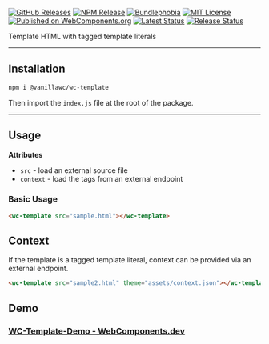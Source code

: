 [![GitHub Releases](https://badgen.net/github/tag/vanillawc/wc-template)](https://github.com/vanillawc/wc-template/releases)
[![NPM Release](https://badgen.net/npm/v/@vanillawc/wc-template)](https://www.npmjs.com/package/@vanillawc/wc-template)
[![Bundlephobia](https://badgen.net/bundlephobia/minzip/@vanillawc/wc-template)](https://bundlephobia.com/result?p=@vanillawc/wc-template)
[![MIT License](https://badgen.net/github/license/vanillawc/wc-template)](https://raw.githubusercontent.com/vanillawc/wc-template/master/LICENSE)
[![Published on WebComponents.org](https://img.shields.io/badge/webcomponents.org-published-blue.svg)](https://www.webcomponents.org/element/vanillawc/wc-template)
[![Latest Status](https://github.com/vanillawc/wc-template/workflows/Latest/badge.svg)](https://github.com/vanillawc/wc-template/actions)
[![Release Status](https://github.com/vanillawc/wc-template/workflows/Release/badge.svg)](https://github.com/vanillawc/wc-template/actions)

Template HTML with tagged template literals

-----

## Installation

```sh
npm i @vanillawc/wc-template
```

Then import the `index.js` file at the root of the package.

-----

## Usage

**Attributes**

- `src` - load an external source file
- `context` - load the tags from an external endpoint

### Basic Usage

```html
<wc-template src="sample.html"></wc-template>
```

## Context

If the template is a tagged template literal, context can be provided via an external endpoint.

```html
<wc-template src="sample2.html" theme="assets/context.json"></wc-template>
```

## Demo

### [WC-Template-Demo - WebComponents.dev](https://webcomponents.dev/edit/BggRSZ5D4tmsyce94mpB?sv=1&pm=1)
